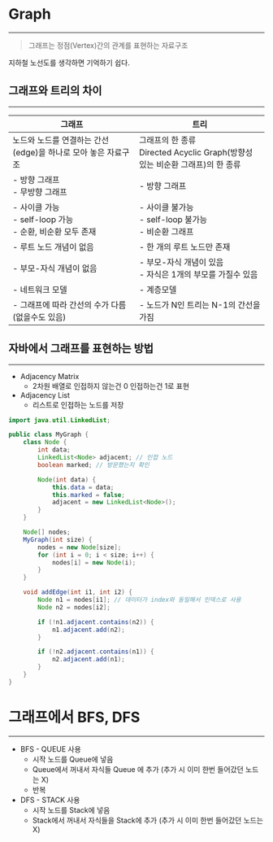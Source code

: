 # Graph
---

> 그래프는 정점(Vertex)간의 관계를 표현하는 자료구조

지하철 노선도를 생각하면 기억하기 쉽다.

## 그래프와 트리의 차이
---

|그래프|트리|
|---|---|
|노드와 노드를 연결하는 간선(edge)을 하나로 모아 놓은 자료구조|그래프의 한 종류 <br> Directed Acyclic Graph(방향성 있는 비순환 그래프)의 한 종류|
|- 방향 그래프 <br> - 무방향 그래프|- 방향 그래프|
|- 사이클 가능 <br> - self-loop 가능 <br> - 순환, 비순환 모두 존재|- 사이클 불가능 <br> - self-loop 불가능 <br> - 비순환 그래프|
|- 루트 노드 개념이 없음|- 한 개의 루트 노드만 존재|
|- 부모-자식 개념이 없음|- 부모-자식 개념이 있음 <br> - 자식은 1개의 부모를 가질수 있음|
|- 네트워크 모델|- 계층모델|
|- 그래프에 따라 간선의 수가 다름(없을수도 있음)|- 노드가 N인 트리는 N-1의 간선을 가짐|

## 자바에서 그래프를 표현하는 방법
---

- Adjacency Matrix
    - 2차원 배열로 인접하지 않는건 0 인접하는건 1로 표현
- Adjacency List
    - 리스트로 인접하는 노드를 저장

```java
import java.util.LinkedList;

public class MyGraph {
    class Node {
        int data;
        LinkedList<Node> adjacent; // 인접 노드
        boolean marked; // 방문했는지 확인

        Node(int data) {
            this.data = data;
            this.marked = false;
            adjacent = new LinkedList<Node>();
        }
    }

    Node[] nodes;
    MyGraph(int size) {
        nodes = new Node[size];
        for (int i = 0; i < size; i++) {
            nodes[i] = new Node(i);
        }
    }

    void addEdge(int i1, int i2) {
        Node n1 = nodes[i1]; // 데이터가 index와 동일해서 인덱스로 사용
        Node n2 = nodes[i2];

        if (!n1.adjacent.contains(n2)) {
            n1.adjacent.add(n2);
        }

        if (!n2.adjacent.contains(n1)) {
            n2.adjacent.add(n1);
        }
    }
}
```

# 그래프에서 BFS, DFS
---

- BFS - QUEUE 사용
    - 시작 노드를 Queue에 넣음
    - Queue에서 꺼내서 자식들 Queue 에 추가 (추가 시 이미 한번 들어갔던 노드는 X)
    - 반복
- DFS - STACK 사용
    - 시작 노드를 Stack에 넣음
    - Stack에서 꺼내서 자식들을 Stack에 추가 (추가 시 이미 한번 들어갔던 노드는 X)
